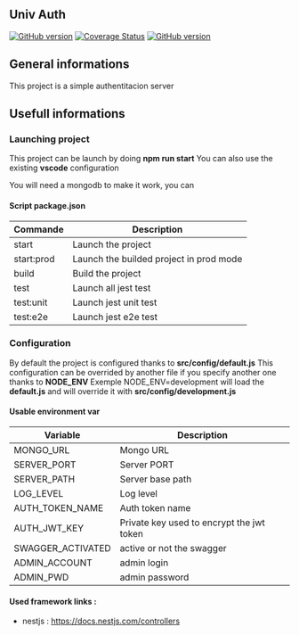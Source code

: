 ## Univ Auth

[![GitHub version](https://badge.fury.io/gh/xrobert35%2Funiv-auth.svg)](https://github.com/xrobert35/univ-auth)
[![Coverage Status](https://coveralls.io/repos/github/xrobert35/univ-auth/badge.svg)](https://coveralls.io/github/xrobert35/univ-auth)
[![GitHub version](https://img.shields.io/badge/licence-MIT-green.svg)](https://github.com/xrobert35/univ-auth)

## General informations

This project is a simple authentitacion server

## Usefull informations

### Launching project
This project can be launch by doing  **npm run start**
You can also use the existing **vscode** configuration

You will need a mongodb to make it work, you can 

#### Script package.json

| Commande   | Description    |
| ------------ | ------------ |
| start  |  Launch the project |
| start:prod | Launch the builded project in prod mode   |
| build  | Build the project  |
| test | Launch all jest test |
| test:unit |  Launch jest unit test |
| test:e2e |  Launch jest e2e test |

### Configuration

By default the project is configured thanks to **src/config/default.js**
This configuration can be overrided by another file if you specify another one thanks to **NODE_ENV**
Exemple NODE_ENV=development  will load the **default.js** and will override it with **src/config/development.js**

#### Usable environment var

|  Variable | Description   |
| ------------ | ------------ |
| MONGO_URL   | Mongo URL   |
| SERVER_PORT | Server PORT |
| SERVER_PATH | Server base path |
| LOG_LEVEL  |  Log level |
| AUTH_TOKEN_NAME  |  Auth token name |
| AUTH_JWT_KEY  |  Private key used to encrypt the jwt token |
| SWAGGER_ACTIVATED | active or not the swagger |
| ADMIN_ACCOUNT | admin login |
| ADMIN_PWD | admin password |

#### Used framework links :

- nestjs : https://docs.nestjs.com/controllers